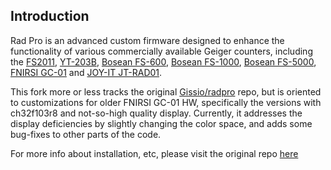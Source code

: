 
## Introduction

Rad Pro is an advanced custom firmware designed to enhance the functionality of various commercially available Geiger counters, including the [FS2011](https://www.amazon.com/s?k=fs2011), [YT-203B](https://www.amazon.com/s?k=yt203b), [Bosean FS-600](https://bosean.net/products/nuclear_radiation_detector.html), [Bosean FS-1000](https://bosean.net/products/FS-1000_nuclear_radiation_detector.html), [Bosean FS-5000](https://bosean.net/FS-5000-Nuclear-Radiation-Detector-2.html), [FNIRSI GC-01](https://www.fnirsi.com/products/gc-01) and [JOY-IT JT-RAD01](https://joy-it.net/products/JT-RAD01).

This fork more or less tracks the original [Gissio/radpro](https://github.com/Gissio/radpro) repo, but is oriented to customizations for older FNIRSI GC-01 HW, specifically the versions with ch32f103r8 and not-so-high quality display. Currently, it addresses the display deficiencies by slightly changing the color space, and adds some bug-fixes to other parts of the code. 

For more info about installation, etc, please visit the original repo [here](https://github.com/Gissio/radpro)

